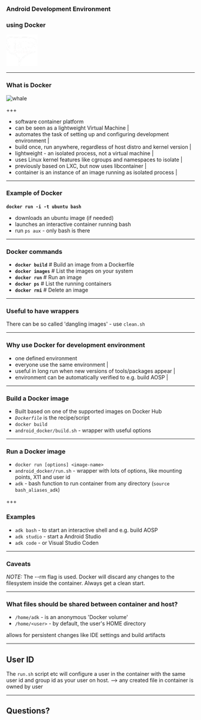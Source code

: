 ### Android Development Environment

### using Docker

![hello](icon.png)

---

### What is Docker

![whale](http://blog.docker.com/wp-content/uploads/2014/03/docker-execdriver-diagram.png)

+++

- software container platform
- can be seen as a lightweight Virtual Machine |
- automates the task of setting up and configuring development environment |
- build once, run anywhere, regardless of host distro and kernel version |
- lightweight - an isolated process, not a virtual machine |
- uses Linux kernel features like cgroups and namespaces to isolate |
- previously based on LXC, but now uses libcontainer |
- container is an instance of an image running as isolated process |

---

### Example of Docker

**`docker run -i -t ubuntu bash`**

- downloads an ubuntu image (if needed)
- launches an interactive container running bash
- run `ps aux` - only bash is there

---

### Docker commands

- **`docker build`**    # Build an image from a Dockerfile
- **`docker images`**   # List the images on your system
- **`docker run`**      # Run an image
- **`docker ps`**       # List the running containers
- **`docker rmi`**      # Delete an image

---

### Useful to have wrappers

There can be so called 'dangling images' - use `clean.sh`

---

### Why use Docker for development environment

- one defined environment
- everyone use the same environment |
- useful in long run when new versions of tools/packages appear |
- environment can be automatically verified to e.g. build AOSP |

---

### Build a Docker image

- Built based on one of the supported images on Docker Hub
- *`Dockerfile`* is the recipe/script
- `docker build`
- `android_docker/build.sh` - wrapper with useful options

---

### Run a Docker image

- `docker run [options] <image-name>`
- `android_docker/run.sh` - wrapper with lots of options, like mounting points, X11 and user id
- `adk` - bash function to run container from any directory (`source bash_aliases_adk`)

+++

### Examples

- `adk bash` - to start an interactive shell and e.g. build AOSP
- `adk studio` - start a Android Studio
- `adk code` - or Visual Studio Coden

---

### Caveats

*NOTE:* The --rm flag is used. Docker will discard any changes to the
filesystem inside the container. Always get a clean start.

---

### What files should be shared between container and host?

- `/home/adk` - is an anonymous 'Docker volume'
- `/home/<user>` - by default, the user's HOME directory

allows for persistent changes like IDE settings and build artifacts

---

## User ID

The `run.sh` script etc will configure a user in the container with the same
user id and group id as your user on host.
--> any created file in container is owned by user

---

## Questions?

